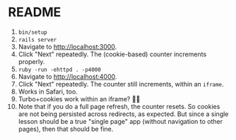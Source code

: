 # README

1. `bin/setup`
1. `rails server`
1. Navigate to [http://localhost:3000](http://localhost:3000).
1. Click "Next" repeatedly. The (cookie-based) counter increments properly.
1. `ruby -run -ehttpd . -p4000`
1. Navigate to [http://localhost:4000](http://localhost:3000).
1. Click "Next" repeatedly. The counter still increments, within an `iframe`.
1. Works in Safari, too.
1. Turbo+cookies work within an iframe? 🤞🏾
1. Note that if you do a full page refresh, the counter resets. So cookies are not being persisted across redirects, as expected. But since a single lesson should be a true "single page" app (without navigation to other pages), then that should be fine.
